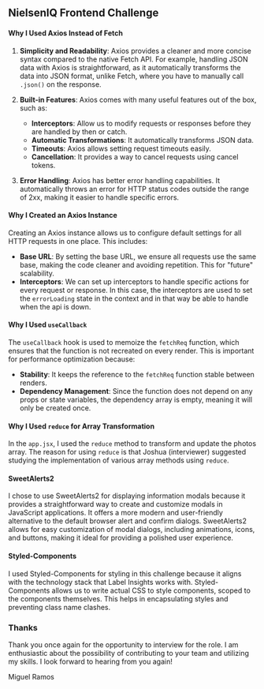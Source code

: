 ## NielsenIQ Frontend Challenge

#### Why I Used Axios Instead of Fetch

1.  **Simplicity and Readability**: Axios provides a cleaner and more concise syntax compared to the native Fetch API. For example, handling JSON data with Axios is straightforward, as it automatically transforms the data into JSON format, unlike Fetch, where you have to manually call `.json()` on the response.
    
2.  **Built-in Features**: Axios comes with many useful features out of the box, such as:
    
    -   **Interceptors**: Allow us to modify requests or responses before they are handled by then or catch.
    -   **Automatic Transformations**: It automatically transforms JSON data.
    -   **Timeouts**: Axios allows setting request timeouts easily.
    -   **Cancellation**: It provides a way to cancel requests using cancel tokens.
3.  **Error Handling**: Axios has better error handling capabilities. It automatically throws an error for HTTP status codes outside the range of 2xx, making it easier to handle specific errors.

#### Why I Created an Axios Instance

Creating an Axios instance allows us to configure default settings for all HTTP requests in one place. This includes:

-   **Base URL**: By setting the base URL, we ensure all requests use the same base, making the code cleaner and avoiding repetition. This for "future" scalability.
-   **Interceptors**: We can set up interceptors to handle specific actions for every request or response. In this case, the interceptors are used to set the `errorLoading` state in the context and in that way be able to handle when the api is down.

#### Why I Used `useCallback`

The `useCallback` hook is used to memoize the `fetchReq` function, which ensures that the function is not recreated on every render. This is important for performance optimization because:

-   **Stability**: It keeps the reference to the `fetchReq` function stable between renders.
-   **Dependency Management**: Since the function does not depend on any props or state variables, the dependency array is empty, meaning it will only be created once.

#### Why I Used `reduce` for Array Transformation

In the `app.jsx`, I used the `reduce` method to transform and update the photos array. The reason for using `reduce` is that Joshua (interviewer) suggested studying the implementation of various array methods using `reduce`.

#### SweetAlerts2 

I chose to use SweetAlerts2 for displaying information modals because it provides a straightforward way to create and customize modals in JavaScript applications. It offers a more modern and user-friendly alternative to the default browser alert and confirm dialogs. SweetAlerts2 allows for easy customization of modal dialogs, including animations, icons, and buttons, making it ideal for providing a polished user experience. 

#### Styled-Components 

I used Styled-Components for styling in this challenge because it aligns with the technology stack that Label Insights works with. Styled-Components allows us to write actual CSS to style components, scoped to the components themselves. This helps in encapsulating styles and preventing class name clashes.

### Thanks

Thank you once again for the opportunity to interview for the role. I am enthusiastic about the possibility of contributing to your team and utilizing my skills. I look forward to hearing from you again!

Miguel Ramos